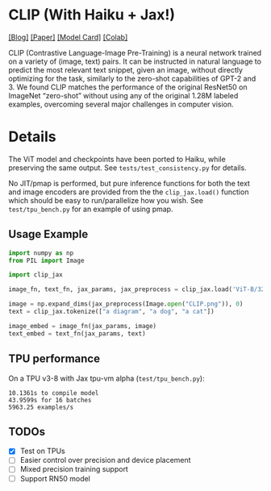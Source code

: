 # CLIP (With Haiku + Jax!)

[[Blog]](https://openai.com/blog/clip/) [[Paper]](https://cdn.openai.com/papers/Learning_Transferable_Visual_Models_From_Natural_Language_Supervision.pdf) [[Model Card]](model-card.md) [[Colab]](https://colab.research.google.com/github/openai/clip/blob/master/notebooks/Interacting_with_CLIP.ipynb)

CLIP (Contrastive Language-Image Pre-Training) is a neural network trained on a variety of (image, text) pairs. It can be instructed in natural language to predict the most relevant text snippet, given an image, without directly optimizing for the task, similarly to the zero-shot capabilities of GPT-2 and 3. We found CLIP matches the performance of the original ResNet50 on ImageNet “zero-shot” without using any of the original 1.28M labeled examples, overcoming several major challenges in computer vision.

# Details

The ViT model and checkpoints have been ported to Haiku, while preserving the same output. See `tests/test_consistency.py` for details.

No JIT/pmap is performed, but pure inference functions for both the text and image encoders are provided from the the
`clip_jax.load()` function which should be easy to run/parallelize how you wish. See `test/tpu_bench.py` for an example of using pmap.

## Usage Example

```python
import numpy as np
from PIL import Image

import clip_jax

image_fn, text_fn, jax_params, jax_preprocess = clip_jax.load('ViT-B/32', "cpu")

image = np.expand_dims(jax_preprocess(Image.open("CLIP.png")), 0)
text = clip_jax.tokenize(["a diagram", "a dog", "a cat"])

image_embed = image_fn(jax_params, image)
text_embed = text_fn(jax_params, text)
```

## TPU performance

On a TPU v3-8 with Jax tpu-vm alpha (`test/tpu_bench.py`):
```
10.1361s to compile model
43.9599s for 16 batches
5963.25 examples/s
```

## TODOs
- [x] Test on TPUs
- [ ] Easier control over precision and device placement
- [ ] Mixed precision training support
- [ ] Support RN50 model